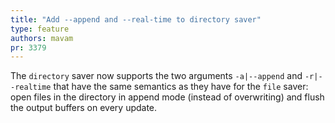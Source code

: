 ```yaml
---
title: "Add --append and --real-time to directory saver"
type: feature
authors: mavam
pr: 3379
---
```


The `directory` saver now supports the two arguments `-a|--append` and
`-r|--realtime` that have the same semantics as they have for the `file` saver:
open files in the directory in append mode (instead of overwriting) and flush
the output buffers on every update.

